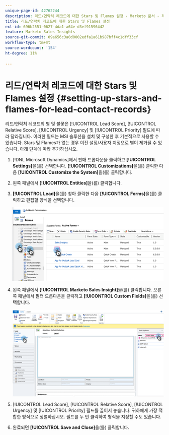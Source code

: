 ```yaml
---
unique-page-id: 42762244
description: 리드/연락처 레코드에 대한 Stars 및 Flames 설정 - Marketo 문서 - 제품 설명서
title: 리드/연락처 레코드에 대한 Stars 및 Flames 설정
exl-id: 696b2551-0627-4da1-a64e-d3ef91596442
feature: Marketo Sales Insights
source-git-commit: 09a656c3a0d0002edfa1a61b987bff4c1dff33cf
workflow-type: tm+mt
source-wordcount: '154'
ht-degree: 11%

---
```


# 리드/연락처 레코드에 대한 Stars 및 Flames 설정 {#setting-up-stars-and-flames-for-lead-contact-records}

리드/연락처 레코드의 별 및 불꽃은 [!UICONTROL Lead Score], [!UICONTROL Relative Score], [!UICONTROL Urgency] 및 [!UICONTROL Priority] 필드에 따라 달라집니다. 이러한 필드는 MSI 솔루션을 설치 및 구성한 후 기본적으로 사용할 수 있습니다. Stars 및 Flames가 없는 경우 이전 설정/사용자 지정으로 별이 제거될 수 있습니다. 아래 단계에 따라 추가하십시오.

1. [!DNL Microsoft Dynamics]에서 판매 드롭다운을 클릭하고 **[!UICONTROL Settings]**&#x200B;을(를) 선택합니다. **[!UICONTROL Customizations]**&#x200B;을(를) 클릭한 다음 **[!UICONTROL Customize the System]**&#x200B;을(를) 클릭합니다.

1. 왼쪽 패널에서 **[!UICONTROL Entities]**&#x200B;을(를) 클릭합니다.

1. **[!UICONTROL Lead]**&#x200B;을(를) 찾아 클릭한 다음 **[!UICONTROL Forms]**&#x200B;을(를) 클릭하고 편집할 양식을 선택합니다.

   ![](assets/setting-up-stars-and-flames-for-lead-contact-records-1.png)

1. 왼쪽 패널에서 **[!UICONTROL Marketo Sales Insight]**&#x200B;을(를) 클릭합니다. 오른쪽 패널에서 필터 드롭다운을 클릭하고 **[!UICONTROL Custom Fields]**&#x200B;을(를) 선택합니다.

   ![](assets/setting-up-stars-and-flames-for-lead-contact-records-2.png)

1. [!UICONTROL Lead Score], [!UICONTROL Relative Score], [!UICONTROL Urgency] 및 [!UICONTROL Priority] 필드를 끌어서 놓습니다. 귀하에게 가장 적합한 방식으로 정렬하십시오. 필드를 두 번 클릭하여 형식을 지정할 수도 있습니다.

1. 완료되면 **[!UICONTROL Save and Close]**&#x200B;을(를) 클릭합니다.
